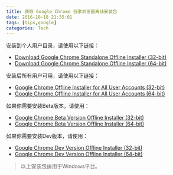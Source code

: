 ```yaml
---
title: 获取 Google Chrome 谷歌浏览器离线安装包
date: 2016-10-18 21:35:01
tags: [tips,google]
categories: Tech
---
```

安装到个人用户目录，请使用以下链接：
- [Download Google Chrome Standalone Offline Installer (32-bit)][1]
- [Download Google Chrome Standalone Offline Installer (64-bit)][2]

安装后所有用户可用，请使用以下链接：
- [Google Chrome Offline Installer for All User Accounts (32-bit)][3]
- [Google Chrome Offline Installer for All User Accounts (64-bit)][4]

如果你需要安装Beta版本，请使用：
- [Google Chrome Beta Version Offline Installer (32-bit)][5]
- [Google Chrome Beta Version Offline Installer (64-bit)][6]

如果你需要安装Dev版本，请使用：
- [Google Chrome Dev Version Offline Installer (32-bit)][7]
- [Google Chrome Dev Version Offline Installer (64-bit)][8]

> 以上安装包适用于Windows平台。

[1]: http://www.google.com/chrome/eula.html?standalone=1
[2]: http://www.google.com/chrome/eula.html?standalone=1&platform=win64
[3]: http://www.google.com/chrome/eula.html?system=true&standalone=1
[4]: http://www.google.com/chrome/eula.html?system=true&standalone=1&platform=win64
[5]: https://www.google.com/chrome/browser/beta.html?standalone=1
[6]: https://www.google.com/chrome/browser/beta.html?platform=win64&standalone=1
[7]: https://www.google.com/chrome/browser/index.html?extra=devchannel&standalone=1
[8]: https://www.google.com/chrome/browser/index.html?extra=devchannel&platform=win64&standalone=1
